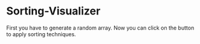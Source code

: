 # Sorting-Visualizer
First you have to generate a random array. 
Now you can click on the button to apply sorting techniques.
